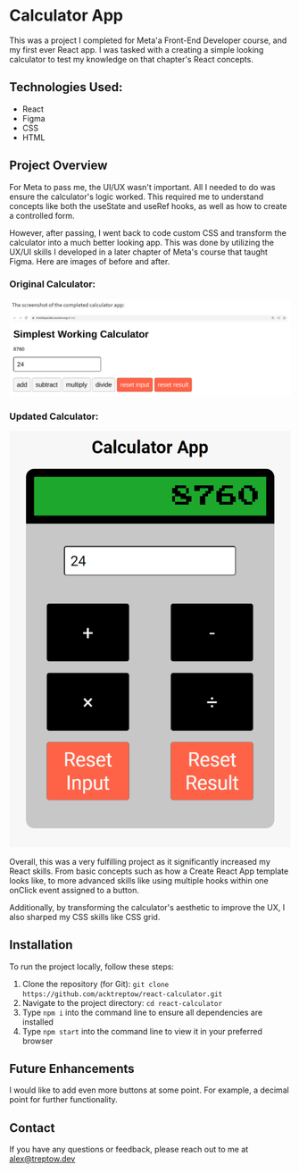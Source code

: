 # Calculator App

This was a project I completed for Meta'a Front-End Developer course, and my first ever React app. I was tasked with a creating a simple looking calculator to test my knowledge on that chapter's React concepts.

## Technologies Used:

- React
- Figma
- CSS
- HTML

## Project Overview

For Meta to pass me, the UI/UX wasn't important. All I needed to do was ensure the calculator's logic worked. This required me to understand concepts like both the useState and useRef hooks, as well as how to create a controlled form.

However, after passing, I went back to code custom CSS and transform the calculator into a much better looking app. This was done by utilizing the UX/UI skills I developed in a later chapter of Meta's course that taught Figma. Here are images of before and after.

### **Original Calculator:**

![Original Calculator](images/original-calculator.png)

### **Updated Calculator:**

![Updated calculator](images/new-calculator.png)

Overall, this was a very fulfilling project as it significantly increased my React skills. From basic concepts such as how a Create React App template looks like, to more advanced skills like using multiple hooks within one onClick event assigned to a button.

Additionally, by transforming the calculator's aesthetic to improve the UX, I also sharped my CSS skills like CSS grid.

## Installation

To run the project locally, follow these steps:

1. Clone the repository (for Git): `git clone https://github.com/acktreptow/react-calculator.git`
2. Navigate to the project directory: `cd react-calculator`
3. Type `npm i` into the command line to ensure all dependencies are installed
4. Type `npm start` into the command line to view it in your preferred browser

## Future Enhancements

I would like to add even more buttons at some point. For example, a decimal point for further functionality.

## Contact

If you have any questions or feedback, please reach out to me at [alex@treptow.dev](mailto:alex@treptow.dev)

